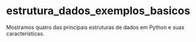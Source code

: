 # estrutura_dados_exemplos_basicos
Mostramos quatro das principais estruturas de dados em Python e suas características.
